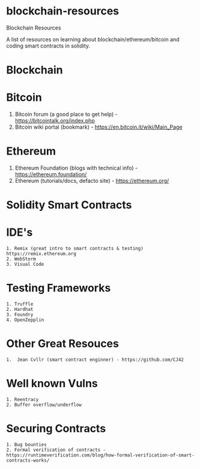 # blockchain-resources
Blockchain Resources

A list of resources on learning about blockchain/ethereum/bitcoin and coding smart contracts in solidity. 

Blockchain
==========



Bitcoin
=======

  1. Bitcoin forum (a good place to get help) - https://bitcointalk.org/index.php
  2. Bitcoin wiki portal (bookmark) - https://en.bitcoin.it/wiki/Main_Page

Ethereum
========
  1. Ethereum Foundation (blogs with technical info) - https://ethereum.foundation/
  2. Ethereum (tutorials/docs, defacto site) - https://ethereum.org/
  

Solidity Smart Contracts
========================

  IDE's
  =====
    1. Remix (great intro to smart contracts & testing) https://remix.ethereum.org
    2. WebStorm
    3. Visual Code
    
  Testing Frameworks
  ==================
    1. Truffle
    2. Hardhat
    3. Foundry
    4. OpenZepplin
    
    
  Other Great Resouces
  ====================
    1.  Jean Cvllr (smart contract enginner) - https://github.com/CJ42
    
  Well known Vulns
  ================
    1. Reentracy
    2. Buffer overflow/underflow
    
  Securing Contracts
  ==================
    1. Bug bounties
    2. Formal verification of contracts - https://runtimeverification.com/blog/how-formal-verification-of-smart-contracts-works/
    

